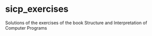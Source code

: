 # sicp_exercises
Solutions of the exercises of the book Structure and Interpretation of Computer Programs
